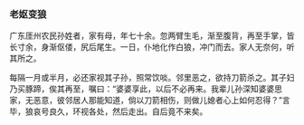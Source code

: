 <script type="text/javascript">
    var head = document.getElementsByTagName('head')[0];
    cssURL = '/public/article_1.css';
    linkTag = document.createElement('link');
    linkTag.href = cssURL;
    linkTag.setAttribute('type','text/css');
    linkTag.setAttribute('rel','stylesheet');
    head.appendChild(linkTag);
</script>
### 老妪变狼

广东厓州农民孙姓者，家有母，年七十余。忽两臂生毛，渐至腹背，再至手掌，皆长寸余，身渐伛偻，尻后尾生。一日，仆地化作白狼，冲门而去。家人无奈何，听其所之。

每隔一月或半月，必还家视其子孙，照常饮啖。邻里恶之，欲持刀箭杀之。其子妇乃买豚蹄，俟其再至，嘱曰：“婆婆享此，以后不必再来。我辈儿孙深知婆婆思家，无恶意，彼邻居人那能知道，倘以刀箭相伤，则做儿媳者心上如何忍得？”言毕，狼哀号良久，环视各处，然后走出。自后竟不来矣。

